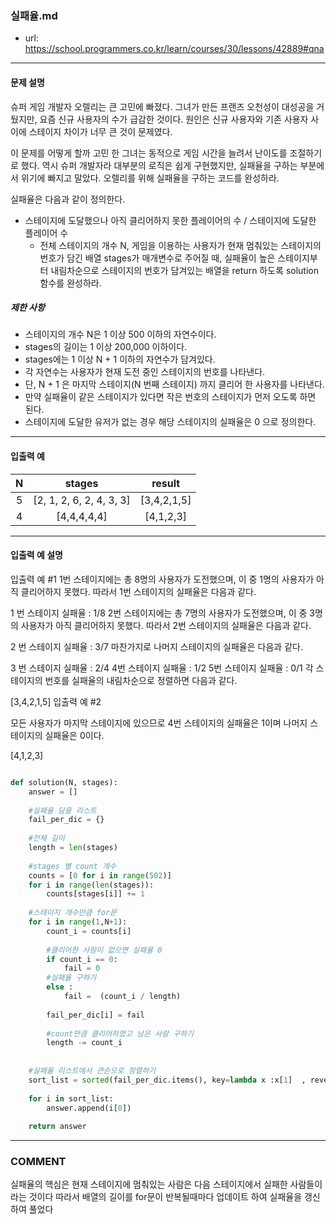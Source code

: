 ### 실패율.md

 - url: https://school.programmers.co.kr/learn/courses/30/lessons/42889#qna
 
 --------
 
#### 문제 설명
슈퍼 게임 개발자 오렐리는 큰 고민에 빠졌다. 그녀가 만든 프랜즈 오천성이 대성공을 거뒀지만, 요즘 신규 사용자의 수가 급감한 것이다. 원인은 신규 사용자와 기존 사용자 사이에 스테이지 차이가 너무 큰 것이 문제였다.

이 문제를 어떻게 할까 고민 한 그녀는 동적으로 게임 시간을 늘려서 난이도를 조절하기로 했다. 역시 슈퍼 개발자라 대부분의 로직은 쉽게 구현했지만, 실패율을 구하는 부분에서 위기에 빠지고 말았다. 오렐리를 위해 실패율을 구하는 코드를 완성하라.

실패율은 다음과 같이 정의한다.
 - 스테이지에 도달했으나 아직 클리어하지 못한 플레이어의 수 / 스테이지에 도달한 플레이어 수
   - 전체 스테이지의 개수 N, 게임을 이용하는 사용자가 현재 멈춰있는 스테이지의 번호가 담긴 배열 stages가 매개변수로 주어질 때, 실패율이 높은 스테이지부터 내림차순으로 스테이지의 번호가 담겨있는 배열을 return 하도록 solution 함수를 완성하라.

##### 제한 사항
 - 스테이지의 개수 N은 1 이상 500 이하의 자연수이다.
 - stages의 길이는 1 이상 200,000 이하이다.
 - stages에는 1 이상 N + 1 이하의 자연수가 담겨있다.
 - 각 자연수는 사용자가 현재 도전 중인 스테이지의 번호를 나타낸다.
 - 단, N + 1 은 마지막 스테이지(N 번째 스테이지) 까지 클리어 한 사용자를 나타낸다.
 - 만약 실패율이 같은 스테이지가 있다면 작은 번호의 스테이지가 먼저 오도록 하면 된다.
 - 스테이지에 도달한 유저가 없는 경우 해당 스테이지의 실패율은 0 으로 정의한다.
--------
 
#### 입출력 예
|N|stages|result|
|:---:|:---:|:---:|
|5|[2, 1, 2, 6, 2, 4, 3, 3]|[3,4,2,1,5]|
|4|[4,4,4,4,4]|[4,1,2,3]|
 
--------

#### 입출력 예 설명
입출력 예 #1
1번 스테이지에는 총 8명의 사용자가 도전했으며, 이 중 1명의 사용자가 아직 클리어하지 못했다. 따라서 1번 스테이지의 실패율은 다음과 같다.

1 번 스테이지 실패율 : 1/8
2번 스테이지에는 총 7명의 사용자가 도전했으며, 이 중 3명의 사용자가 아직 클리어하지 못했다. 따라서 2번 스테이지의 실패율은 다음과 같다.

2 번 스테이지 실패율 : 3/7
마찬가지로 나머지 스테이지의 실패율은 다음과 같다.

3 번 스테이지 실패율 : 2/4
4번 스테이지 실패율 : 1/2
5번 스테이지 실패율 : 0/1
각 스테이지의 번호를 실패율의 내림차순으로 정렬하면 다음과 같다.

[3,4,2,1,5]
입출력 예 #2

모든 사용자가 마지막 스테이지에 있으므로 4번 스테이지의 실패율은 1이며 나머지 스테이지의 실패율은 0이다.

[4,1,2,3]

```python

def solution(N, stages):
    answer = []
    
    #실패율 담을 리스트
    fail_per_dic = {}    
    
    #전체 길이
    length = len(stages)
    
    #stages 별 count 개수
    counts = [0 for i in range(502)]
    for i in range(len(stages)):
        counts[stages[i]] += 1
    
    #스테이지 개수만큼 for문 
    for i in range(1,N+1):
        count_i = counts[i]
        
        #클리어한 사람이 없으면 실패율 0
        if count_i == 0:
            fail = 0
        #실패율 구하기
        else :
            fail =  (count_i / length)
        
        fail_per_dic[i] = fail
        
        #count만큼 클리어하였고 남은 사람 구하기
        length -= count_i
        
    
    #실패율 리스트에서 큰순으로 정렬하기
    sort_list = sorted(fail_per_dic.items(), key=lambda x :x[1]  , reverse=True)
    
    for i in sort_list:
        answer.append(i[0])
    
    return answer

```

------
### COMMENT
실패율의 핵심은 현재 스테이지에 멈춰있는 사람은 다음 스테이지에서 실패한 사람들이라는 것이다
따라서 배열의 길이를 for문이 반복될때마다 업데이트 하여 실패율을 갱신하여 풀었다

